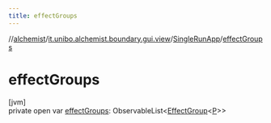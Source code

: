 ```yaml
---
title: effectGroups
---
```

//[alchemist](../../../index.html)/[it.unibo.alchemist.boundary.gui.view](../index.html)/[SingleRunApp](index.html)/[effectGroups](effect-groups.html)



# effectGroups



[jvm]\
private open var [effectGroups](effect-groups.html): ObservableList<[EffectGroup](../../it.unibo.alchemist.boundary.gui.effects/-effect-group/index.html)<[P](../../it.unibo.alchemist.boundary.gui.effects.json/-effect-serializer/effect-from-file.html)>>




